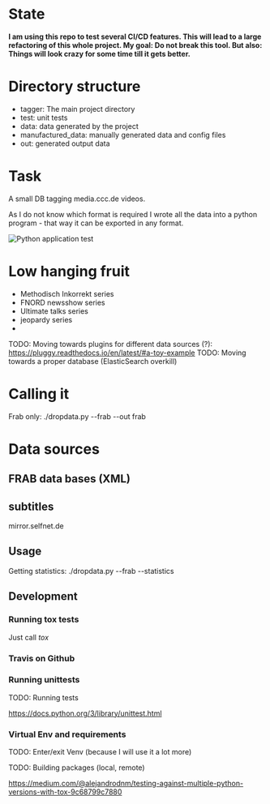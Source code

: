 # State

**I am using this repo to test several CI/CD features. This will lead to a large refactoring of this whole project.
My goal: Do not break this tool. But also: Things will look crazy for some time till it gets better.**

# Directory structure

* tagger: The main project directory
* test: unit tests
* data: data generated by the project
* manufactured_data: manually generated data and config files
* out: generated output data

# Task

A small DB tagging media.ccc.de videos.

As I do not know which format is required I wrote all the data into a python
program - that way it can be exported in any format.

![Python application test](https://github.com/Thorsten-Sick/tags_for_media_ccc_de/workflows/Python%20application/badge.svg)

# Low hanging fruit

- Methodisch Inkorrekt series
- FNORD newsshow series
- Ultimate talks series
- jeopardy series
-

TODO: Moving towards plugins for different data sources  (?): https://pluggy.readthedocs.io/en/latest/#a-toy-example
TODO: Moving towards a proper database (ElasticSearch overkill)


# Calling it

Frab only:
./dropdata.py --frab --out frab

# Data sources

## FRAB data bases (XML)

## subtitles

mirror.selfnet.de

## Usage

Getting statistics:
./dropdata.py --frab --statistics


## Development

### Running tox tests

Just call *tox*

### Travis on Github

### Running unittests

TODO: Running tests

https://docs.python.org/3/library/unittest.html

### Virtual Env and requirements

TODO: Enter/exit Venv (because I will use it a lot more)




TODO: Building packages (local, remote)

https://medium.com/@alejandrodnm/testing-against-multiple-python-versions-with-tox-9c68799c7880